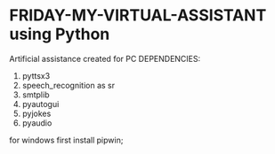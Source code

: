 # FRIDAY-MY-VIRTUAL-ASSISTANT using Python
Artificial assistance created for PC
DEPENDENCIES:
1)  pyttsx3
2) speech_recognition as sr
4) smtplib
6) pyautogui
7) pyjokes
8) pyaudio

for windows first install pipwin;

